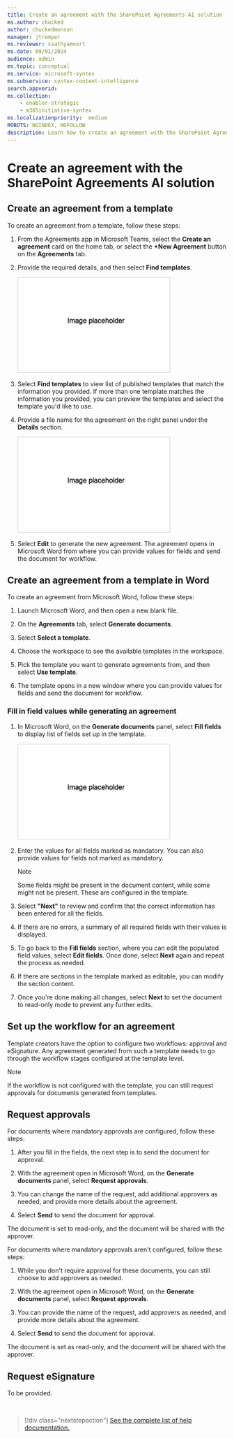```yaml
---
title: Create an agreement with the SharePoint Agreements AI solution
ms.author: chucked
author: chuckedmonson
manager: jtremper
ms.reviewer: ssathyamoort
ms.date: 09/01/2024
audience: admin
ms.topic: conceptual
ms.service: microsoft-syntex
ms.subservice: syntex-content-intelligence
search.appverid: 
ms.collection: 
    - enabler-strategic
    - m365initiative-syntex
ms.localizationpriority:  medium
ROBOTS: NOINDEX, NOFOLLOW
description: Learn how to create an agreement with the SharePoint Agreements AI solution.
---
```


# Create an agreement with the SharePoint Agreements AI solution

## Create an agreement from a template

To create an agreement from a template, follow these steps:

1. From the Agreements app in Microsoft Teams, select the **Create an agreement** card on the home tab, or select the **+New Agreement** button on the **Agreements** tab.

2. Provide the required details, and then select **Find templates**.

   ![A screenshot of <describe the screenshot>.](../../media/content-understanding/agreements-placeholder.png)

3. Select **Find templates** to view list of published templates that match the information you provided. If more than one template matches the information you provided, you can preview the templates and select the template you'd like to use.

4. Provide a file name for the agreement on the right panel under the **Details** section.

   ![A screenshot of <describe the screenshot>.](../../media/content-understanding/agreements-placeholder.png)

5. Select **Edit** to generate the new agreement. The agreement opens in Microsoft Word from where you can provide values for fields and send the document for workflow.

## Create an agreement from a template in Word

To create an agreement from Microsoft Word, follow these steps:

1. Launch Microsoft Word, and then open a new blank file.

2. On the **Agreements** tab, select **Generate documents**.

3. Select **Select a template**.

4. Choose the workspace to see the available templates in the workspace.

5. Pick the template you want to generate agreements from, and then select **Use template**.

6. The template opens in a new window where you can provide values for fields and send the document for workflow.

### Fill in field values while generating an agreement

1. In Microsoft Word, on the **Generate documents** panel, select **Fill fields**  to display list of fields set up in the template.

   ![A screenshot of <describe the screenshot>.](../../media/content-understanding/agreements-placeholder.png)

2. Enter the values for all fields marked as mandatory. You can also provide values for fields not marked as mandatory.

    > [!NOTE]
    > Some fields might be present in the document content, while some might not be present. These are configured in the template.

3. Select **"Next"** to review and confirm that the correct information has been entered for all the fields.

4. If there are no errors, a summary of all required fields with their values is displayed.

5. To go back to the **Fill fields** section, where you can edit the populated field values, select **Edit fields**. Once done, select **Next** again and repeat the process as needed.  

6. If there are sections in the template marked as editable, you can modify the section content.

7. Once you're done making all changes, select **Next** to set the document to read-only mode to prevent any further edits.

## Set up the workflow for an agreement

Template creators have the option to configure two workflows: approval and eSignature. Any agreement generated from such a template needs to go through the workflow stages configured at the template level.

> [!NOTE]
> If the workflow is not configured with the template, you can still request approvals for documents generated from templates.

## Request approvals

For documents where mandatory approvals are configured, follow these steps:

1. After you fill in the fields, the next step is to send the document for approval.

2. With the agreement open in Microsoft Word, on the **Generate documents** panel, select **Request approvals**.

3. You can change the name of the request, add additional approvers as needed, and provide more details about the agreement.

4. Select **Send** to send the document for approval.

The document is set to read-only, and the document will be shared with the approver.

For documents where mandatory approvals aren't configured, follow these steps:

1. While you don't require approval for these documents, you can still choose to add approvers as needed.

2. With the agreement open in Microsoft Word, on the **Generate documents** panel, select **Request approvals**.

3. You can provide the name of the request, add approvers as needed, and provide more details about the agreement.

4. Select **Send** to send the document for approval.

The document is set as read-only, and the document will be shared with the approver.

## Request eSignature

To be provided.

<br>

> [!div class="nextstepaction"]
> [See the complete list of help documentation.](agreements-overview.md#help-documentation)